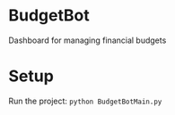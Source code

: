 # BudgetBot

Dashboard for managing financial budgets

# Setup

Run the project:
```python BudgetBotMain.py```
